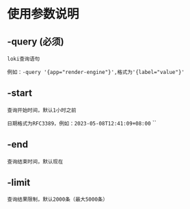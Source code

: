 # 使用参数说明

## -query (必须)
`loki查询语句` 

`例如：-query '{app="render-engine"}',格式为'{label="value"}'`   
## -start
`查询开始时间，默认1小时之前` 

`日期格式为RFC3389，例如：2023-05-08T12:41:09+08:00`
``
## -end
`查询结束时间，默认现在`
## -limit 
`查询结果限制，默认2000条（最大5000条）`